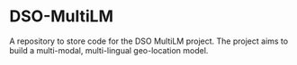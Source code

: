 # DSO-MultiLM
A repository to store code for the DSO MultiLM project. The project aims to build a multi-modal, multi-lingual geo-location model.
